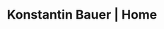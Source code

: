 ---
layout: front-cover
title: Konstantin Bauer | Home

# Site settings
full_name: Konstantin Bauer
description: Polymorphic Software Developer. Besides being in IT, also worked at a farm, carpentry and hospital


# Delete the lines you don't need
# about 5 elements are recomended
github_username:  bauerei
email: konstantin@bauerei.dev


avatar: yes
#avatar_img_path: "imgs/avatar.jpg""
# You can link to your GitHub image. That way it will get updated
# automatically whenever you change your GitHub profile picture
avatar_img_path: "https://avatars2.githubusercontent.com/u/61027688"


front_img: yes
front_img_path: "imgs/background_venn.JPG"
# front_img_path: "imgs/background.jpg"
#front_img_path: "https://external.url/image.jpg"

favicon_img: false
#favicon_img_path: "imgs/favicon.ico"
---